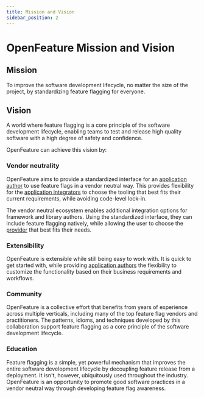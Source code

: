 ```yaml
---
title: Mission and Vision
sidebar_position: 2
---
```

# OpenFeature Mission and Vision

## Mission

To improve the software development lifecycle, no matter the size of the project, by standardizing feature flagging for everyone.

## Vision

A world where feature flagging is a core principle of the software development lifecycle, enabling teams to test and release high quality software with a high degree of safety and confidence.

OpenFeature can achieve this vision by:

### Vendor neutrality

OpenFeature aims to provide a standardized interface for an [application author][glossary-app-auth] to use feature flags in a vendor neutral way. This provides flexibility for the [application integrators][glossary-app-int] to choose the tooling that best fits their current requirements, while avoiding code-level lock-in.

The vendor neutral ecosystem enables additional integration options for framework and library authors. Using the standardized interface, they can include feature flagging natively, while allowing the user to choose the [provider][glossary-provider] that best fits their needs.

### Extensibility

OpenFeature is extensible while still being easy to work with. It is quick to get started with, while providing [application authors][glossary-app-auth] the flexibility to customize the functionality based on their business requirements and workflows.

### Community

OpenFeature is a collective effort that benefits from years of experience across multiple verticals, including many of the top feature flag vendors and practitioners. The patterns, idioms, and techniques developed by this collaboration support feature flagging as a core principle of the software development lifecycle.

### Education

Feature flagging is a simple, yet powerful mechanism that improves the entire software development lifecycle by decoupling feature release from a deployment. It isn't, however, ubiquitously used throughout the industry. OpenFeature is an opportunity to promote good software practices in a vendor neutral way through developing feature flag awareness.

[glossary-app-auth]: https://github.com/open-feature/spec/blob/main/specification/glossary.md#application-author
[glossary-app-int]: https://github.com/open-feature/spec/blob/main/specification/glossary.md#application-integrator
[glossary-provider]: https://github.com/open-feature/spec/blob/main/specification/glossary.md#provider
